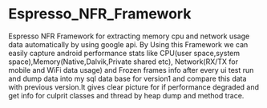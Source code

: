 # Espresso_NFR_Framework
Espresso NFR Framework for extracting memory cpu and network usage data automatically by using google api.
By Using this Framework we can easily capture android performance stats like CPU(user space,system space),Memory(Native,Dalvik,Private shared etc),
Network(RX/TX for mobile and WiFi data usage) and Frozen frames info after every ui test run and 
dump data into my sql data base for version1 and compare this data with previous version.It gives clear picture for if performance
degraded and get info for culprit classes and thread by heap dump and method trace.
